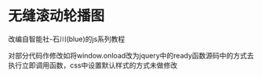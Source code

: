# 无缝滚动轮播图

改编自智能社-石川(blue)的js系列教程

对部分代码作修改如将window.onload改为jquery中的ready函数源码中的方式去执行立即调用函数，css中设置默认样式的方式未做修改

